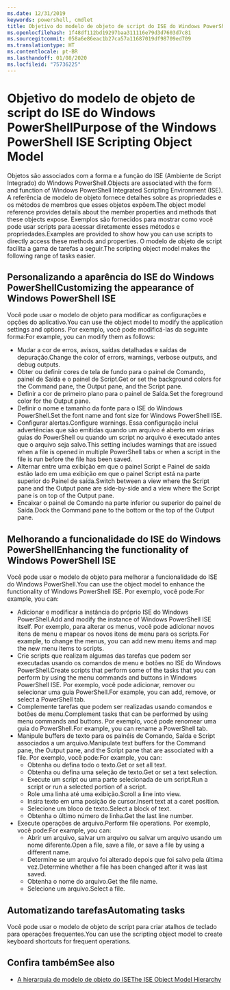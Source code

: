 ```yaml
---
ms.date: 12/31/2019
keywords: powershell, cmdlet
title: Objetivo do modelo de objeto de script do ISE do Windows PowerShell
ms.openlocfilehash: 1f48df112bd19297baa311116e79d3d7603d7c81
ms.sourcegitcommit: 058a6e86eac1b27ca57a11687019df98709ed709
ms.translationtype: HT
ms.contentlocale: pt-BR
ms.lasthandoff: 01/08/2020
ms.locfileid: "75736225"
---
```

# <a name="purpose-of-the-windows-powershell-ise-scripting-object-model"></a><span data-ttu-id="2e964-103">Objetivo do modelo de objeto de script do ISE do Windows PowerShell</span><span class="sxs-lookup"><span data-stu-id="2e964-103">Purpose of the Windows PowerShell ISE Scripting Object Model</span></span>

<span data-ttu-id="2e964-104">Objetos são associados com a forma e a função do ISE (Ambiente de Script Integrado) do Windows PowerShell.</span><span class="sxs-lookup"><span data-stu-id="2e964-104">Objects are associated with the form and function of Windows PowerShell Integrated Scripting Environment (ISE).</span></span> <span data-ttu-id="2e964-105">A referência de modelo de objeto fornece detalhes sobre as propriedades e os métodos de membros que esses objetos expõem.</span><span class="sxs-lookup"><span data-stu-id="2e964-105">The object model reference provides details about the member properties and methods that these objects expose.</span></span> <span data-ttu-id="2e964-106">Exemplos são fornecidos para mostrar como você pode usar scripts para acessar diretamente esses métodos e propriedades.</span><span class="sxs-lookup"><span data-stu-id="2e964-106">Examples are provided to show how you can use scripts to directly access these methods and properties.</span></span> <span data-ttu-id="2e964-107">O modelo de objeto de script facilita a gama de tarefas a seguir.</span><span class="sxs-lookup"><span data-stu-id="2e964-107">The scripting object model makes the following range of tasks easier.</span></span>

## <a name="customizing-the-appearance-of-windows-powershell-ise"></a><span data-ttu-id="2e964-108">Personalizando a aparência do ISE do Windows PowerShell</span><span class="sxs-lookup"><span data-stu-id="2e964-108">Customizing the appearance of Windows PowerShell ISE</span></span>

<span data-ttu-id="2e964-109">Você pode usar o modelo de objeto para modificar as configurações e opções do aplicativo.</span><span class="sxs-lookup"><span data-stu-id="2e964-109">You can use the object model to modify the application settings and options.</span></span> <span data-ttu-id="2e964-110">Por exemplo, você pode modificá-las da seguinte forma:</span><span class="sxs-lookup"><span data-stu-id="2e964-110">For example, you can modify them as follows:</span></span>

- <span data-ttu-id="2e964-111">Mudar a cor de erros, avisos, saídas detalhadas e saídas de depuração.</span><span class="sxs-lookup"><span data-stu-id="2e964-111">Change the color of errors, warnings, verbose outputs, and debug outputs.</span></span>
- <span data-ttu-id="2e964-112">Obter ou definir cores de tela de fundo para o painel de Comando, painel de Saída e o painel de Script.</span><span class="sxs-lookup"><span data-stu-id="2e964-112">Get or set the background colors for the Command pane, the Output pane, and the Script pane.</span></span>
- <span data-ttu-id="2e964-113">Definir a cor de primeiro plano para o painel de Saída.</span><span class="sxs-lookup"><span data-stu-id="2e964-113">Set the foreground color for the Output pane.</span></span>
- <span data-ttu-id="2e964-114">Definir o nome e tamanho da fonte para o ISE do Windows PowerShell.</span><span class="sxs-lookup"><span data-stu-id="2e964-114">Set the font name and font size for Windows PowerShell ISE.</span></span>
- <span data-ttu-id="2e964-115">Configurar alertas.</span><span class="sxs-lookup"><span data-stu-id="2e964-115">Configure warnings.</span></span> <span data-ttu-id="2e964-116">Essa configuração inclui advertências que são emitidas quando um arquivo é aberto em várias guias do PowerShell ou quando um script no arquivo é executado antes que o arquivo seja salvo.</span><span class="sxs-lookup"><span data-stu-id="2e964-116">This setting includes warnings that are issued when a file is opened in multiple PowerShell tabs or when a script in the file is run before the file has been saved.</span></span>
- <span data-ttu-id="2e964-117">Alternar entre uma exibição em que o painel Script e Painel de saída estão lado em uma exibição em que o painel Script está na parte superior do Painel de saída.</span><span class="sxs-lookup"><span data-stu-id="2e964-117">Switch between a view where the Script pane and the Output pane are side-by-side and a view where the Script pane is on top of the Output pane.</span></span>
- <span data-ttu-id="2e964-118">Encaixar o painel de Comando na parte inferior ou superior do painel de Saída.</span><span class="sxs-lookup"><span data-stu-id="2e964-118">Dock the Command pane to the bottom or the top of the Output pane.</span></span>

## <a name="enhancing-the-functionality-of-windows-powershell-ise"></a><span data-ttu-id="2e964-119">Melhorando a funcionalidade do ISE do Windows PowerShell</span><span class="sxs-lookup"><span data-stu-id="2e964-119">Enhancing the functionality of Windows PowerShell ISE</span></span>

<span data-ttu-id="2e964-120">Você pode usar o modelo de objeto para melhorar a funcionalidade do ISE do Windows PowerShell.</span><span class="sxs-lookup"><span data-stu-id="2e964-120">You can use the object model to enhance the functionality of Windows PowerShell ISE.</span></span> <span data-ttu-id="2e964-121">Por exemplo, você pode:</span><span class="sxs-lookup"><span data-stu-id="2e964-121">For example, you can:</span></span>

- <span data-ttu-id="2e964-122">Adicionar e modificar a instância do próprio ISE do Windows PowerShell.</span><span class="sxs-lookup"><span data-stu-id="2e964-122">Add and modify the instance of Windows PowerShell ISE itself.</span></span> <span data-ttu-id="2e964-123">Por exemplo, para alterar os menus, você pode adicionar novos itens de menu e mapear os novos itens de menu para os scripts.</span><span class="sxs-lookup"><span data-stu-id="2e964-123">For example, to change the menus, you can add new menu items and map the new menu items to scripts.</span></span>
- <span data-ttu-id="2e964-124">Crie scripts que realizam algumas das tarefas que podem ser executadas usando os comandos de menu e botões no ISE do Windows PowerShell.</span><span class="sxs-lookup"><span data-stu-id="2e964-124">Create scripts that perform some of the tasks that you can perform by using the menu commands and buttons in Windows PowerShell ISE.</span></span> <span data-ttu-id="2e964-125">Por exemplo, você pode adicionar, remover ou selecionar uma guia PowerShell.</span><span class="sxs-lookup"><span data-stu-id="2e964-125">For example, you can add, remove, or select a PowerShell tab.</span></span>
- <span data-ttu-id="2e964-126">Complemente tarefas que podem ser realizadas usando comandos e botões de menu.</span><span class="sxs-lookup"><span data-stu-id="2e964-126">Complement tasks that can be performed by using menu commands and buttons.</span></span> <span data-ttu-id="2e964-127">Por exemplo, você pode renomear uma guia do PowerShell.</span><span class="sxs-lookup"><span data-stu-id="2e964-127">For example, you can rename a PowerShell tab.</span></span>
- <span data-ttu-id="2e964-128">Manipule buffers de texto para os painéis de Comando, Saída e Script associados a um arquivo.</span><span class="sxs-lookup"><span data-stu-id="2e964-128">Manipulate text buffers for the Command pane, the Output pane, and the Script pane that are associated with a file.</span></span> <span data-ttu-id="2e964-129">Por exemplo, você pode:</span><span class="sxs-lookup"><span data-stu-id="2e964-129">For example, you can:</span></span>
  - <span data-ttu-id="2e964-130">Obtenha ou defina todo o texto.</span><span class="sxs-lookup"><span data-stu-id="2e964-130">Get or set all text.</span></span>
  - <span data-ttu-id="2e964-131">Obtenha ou defina uma seleção de texto.</span><span class="sxs-lookup"><span data-stu-id="2e964-131">Get or set a text selection.</span></span>
  - <span data-ttu-id="2e964-132">Execute um script ou uma parte selecionada de um script.</span><span class="sxs-lookup"><span data-stu-id="2e964-132">Run a script or run a selected portion of a script.</span></span>
  - <span data-ttu-id="2e964-133">Role uma linha até uma exibição.</span><span class="sxs-lookup"><span data-stu-id="2e964-133">Scroll a line into view.</span></span>
  - <span data-ttu-id="2e964-134">Insira texto em uma posição de cursor.</span><span class="sxs-lookup"><span data-stu-id="2e964-134">Insert text at a caret position.</span></span>
  - <span data-ttu-id="2e964-135">Selecione um bloco de texto.</span><span class="sxs-lookup"><span data-stu-id="2e964-135">Select a block of text.</span></span>
  - <span data-ttu-id="2e964-136">Obtenha o último número de linha.</span><span class="sxs-lookup"><span data-stu-id="2e964-136">Get the last line number.</span></span>
- <span data-ttu-id="2e964-137">Execute operações de arquivo.</span><span class="sxs-lookup"><span data-stu-id="2e964-137">Perform file operations.</span></span> <span data-ttu-id="2e964-138">Por exemplo, você pode:</span><span class="sxs-lookup"><span data-stu-id="2e964-138">For example, you can:</span></span>
  - <span data-ttu-id="2e964-139">Abrir um arquivo, salvar um arquivo ou salvar um arquivo usando um nome diferente.</span><span class="sxs-lookup"><span data-stu-id="2e964-139">Open a file, save a file, or save a file by using a different name.</span></span>
  - <span data-ttu-id="2e964-140">Determine se um arquivo foi alterado depois que foi salvo pela última vez.</span><span class="sxs-lookup"><span data-stu-id="2e964-140">Determine whether a file has been changed after it was last saved.</span></span>
  - <span data-ttu-id="2e964-141">Obtenha o nome do arquivo.</span><span class="sxs-lookup"><span data-stu-id="2e964-141">Get the file name.</span></span>
  - <span data-ttu-id="2e964-142">Selecione um arquivo.</span><span class="sxs-lookup"><span data-stu-id="2e964-142">Select a file.</span></span>

## <a name="automating-tasks"></a><span data-ttu-id="2e964-143">Automatizando tarefas</span><span class="sxs-lookup"><span data-stu-id="2e964-143">Automating tasks</span></span>

<span data-ttu-id="2e964-144">Você pode usar o modelo de objeto de script para criar atalhos de teclado para operações frequentes.</span><span class="sxs-lookup"><span data-stu-id="2e964-144">You can use the scripting object model to create keyboard shortcuts for frequent operations.</span></span>

## <a name="see-also"></a><span data-ttu-id="2e964-145">Confira também</span><span class="sxs-lookup"><span data-stu-id="2e964-145">See also</span></span>

- [<span data-ttu-id="2e964-146">A hierarquia de modelo de objeto do ISE</span><span class="sxs-lookup"><span data-stu-id="2e964-146">The ISE Object Model Hierarchy</span></span>](The-ISE-Object-Model-Hierarchy.md)
